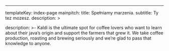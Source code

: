 ---
templateKey: index-page
mainpitch:
  title: Spełniamy marzenia.
  subtitle: Ty tez mozesz.
  description: >
    
description: >-
  Kaldi is the ultimate spot for coffee lovers who want to learn about their
  java’s origin and support the farmers that grew it. We take coffee production,
  roasting and brewing seriously and we’re glad to pass that knowledge to
  anyone.

